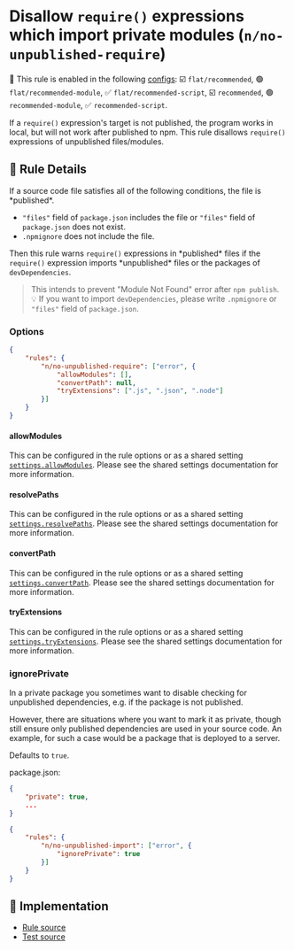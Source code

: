 # Disallow `require()` expressions which import private modules (`n/no-unpublished-require`)

💼 This rule is enabled in the following [configs](https://github.com/eslint-community/eslint-plugin-n#-configs): ☑️ `flat/recommended`, 🟢 `flat/recommended-module`, ✅ `flat/recommended-script`, ☑️ `recommended`, 🟢 `recommended-module`, ✅ `recommended-script`.

<!-- end auto-generated rule header -->

If a `require()` expression's target is not published, the program works in local, but will not work after published to npm.
This rule disallows `require()` expressions of unpublished files/modules.

## 📖 Rule Details

If a source code file satisfies all of the following conditions, the file is \*published\*.

- `"files"` field of `package.json` includes the file or `"files"` field of `package.json` does not exist.
- `.npmignore` does not include the file.

Then this rule warns `require()` expressions in \*published\* files if the `require()` expression imports \*unpublished\* files or the packages of `devDependencies`.

> This intends to prevent "Module Not Found" error after `npm publish`.\
> 💡 If you want to import `devDependencies`, please write `.npmignore` or `"files"` field of `package.json`.

### Options

```json
{
    "rules": {
        "n/no-unpublished-require": ["error", {
            "allowModules": [],
            "convertPath": null,
            "tryExtensions": [".js", ".json", ".node"]
        }]
    }
}
```

#### allowModules

This can be configured in the rule options or as a shared setting [`settings.allowModules`](../shared-settings.md#allowmodules).
Please see the shared settings documentation for more information.

#### resolvePaths

This can be configured in the rule options or as a shared setting [`settings.resolvePaths`](../shared-settings.md#resolvepaths).
Please see the shared settings documentation for more information.

#### convertPath

This can be configured in the rule options or as a shared setting [`settings.convertPath`](../shared-settings.md#convertpath).
Please see the shared settings documentation for more information.

#### tryExtensions

This can be configured in the rule options or as a shared setting [`settings.tryExtensions`](../shared-settings.md#tryextensions).
Please see the shared settings documentation for more information.

### ignorePrivate

In a private package you sometimes want to disable checking for unpublished dependencies, e.g. if the package is not published.

However, there are situations where you want to mark it as private, though still ensure only published dependencies are used in your source code.
An example, for such a case would be a package that is deployed to a server.

Defaults to `true`.

package.json:

```json
{
    "private": true,
    ...
}
```

```json
{
    "rules": {
        "n/no-unpublished-import": ["error", {
            "ignorePrivate": true
        }]
    }
}
```

## 🔎 Implementation

- [Rule source](../../lib/rules/no-unpublished-require.js)
- [Test source](../../tests/lib/rules/no-unpublished-require.js)
